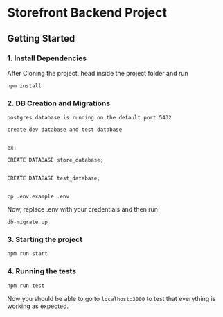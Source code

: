 # Storefront Backend Project

## Getting Started

### 1. Install Dependencies
After Cloning the project, head inside the project folder and run
```
npm install
```

### 2.  DB Creation and Migrations
```
postgres database is running on the default port 5432

create dev database and test database


ex: 

CREATE DATABASE store_database;


CREATE DATABASE test_database;


cp .env.example .env
```
Now, replace .env with your credentials and then run

``` 
db-migrate up
```

### 3. Starting the project
```
npm run start
```

### 4. Running the tests
```
npm run test
```

Now you should be able to go to `localhost:3000` to test that everything is working as expected.

